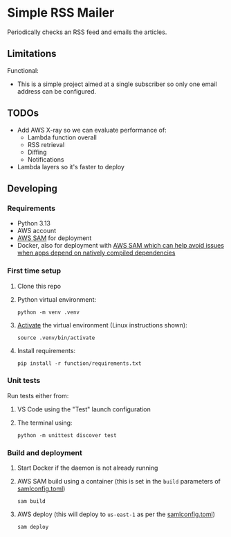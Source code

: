 # Simple RSS Mailer

Periodically checks an RSS feed and emails the articles.

## Limitations

Functional:

* This is a simple project aimed at a single subscriber so only one email address can be configured.


## TODOs

* Add AWS X-ray so we can evaluate performance of:
	* Lambda function overall
	* RSS retrieval
	* Diffing
	* Notifications
* Lambda layers so it's faster to deploy


## Developing

### Requirements

* Python 3.13
* AWS account
* [AWS SAM](https://docs.aws.amazon.com/serverless-application-model/latest/developerguide/what-is-sam.html) for deployment
* Docker, also for deployment with [AWS SAM which can help avoid issues when apps depend on natively compiled dependencies](https://docs.aws.amazon.com/serverless-application-model/latest/developerguide/sam-cli-command-reference-sam-build.html)

### First time setup

1. Clone this repo
1. Python virtual environment:

	```
	python -m venv .venv
	```

1. [Activate](https://packaging.python.org/en/latest/guides/installing-using-pip-and-virtual-environments/#create-and-use-virtual-environments) the virtual environment (Linux instructions shown):

	```
	source .venv/bin/activate
	```

1. Install requirements:

	```
	pip install -r function/requirements.txt
	```

### Unit tests

Run tests either from:

1. VS Code using the "Test" launch configuration
1. The terminal using:

	```
	python -m unittest discover test
	```

### Build and deployment

1. Start Docker if the daemon is not already running
1. AWS SAM build using a container (this is set in the `build` parameters of [samlconfig.toml](samlconfig.toml))

	```
	sam build
	```

1. AWS deploy (this will deploy to `us-east-1` as per the [samlconfig.toml](samlconfig.toml))

	```
	sam deploy
	```
